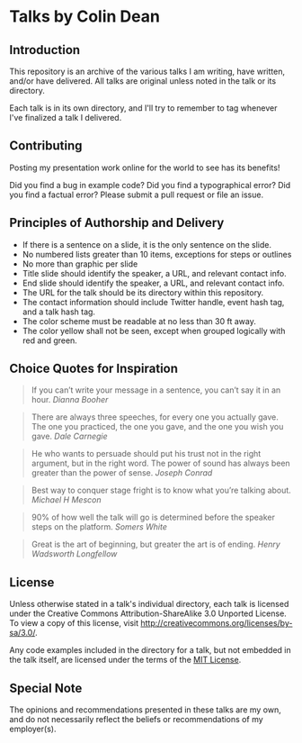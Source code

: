 Talks by Colin Dean
===================

Introduction
------------

This repository is an archive of the various talks I am writing, have written, 
and/or have delivered. All talks are original unless noted in the talk or its 
directory.

Each talk is in its own directory, and I'll try to remember to tag whenever I've
finalized a talk I delivered.

Contributing
------------

Posting my presentation work online for the world to see has its benefits!

Did you find a bug in example code? Did you find a typographical error? Did you
find a factual error? Please submit a pull request or file an issue.

Principles of Authorship and Delivery
-------------------------------------

* If there is a sentence on a slide, it is the only sentence on the slide.
* No numbered lists greater than 10 items, exceptions for steps or outlines
* No more than graphic per slide
* Title slide should identify the speaker, a URL, and relevant contact info.
* End slide should identify the speaker, a URL, and relevant contact info.
* The URL for the talk should be its directory within this repository.
* The contact information should include Twitter handle, event hash tag, and a talk hash tag.
* The color scheme must be readable at no less than 30 ft away.
* The color yellow shall not be seen, except when grouped logically with red and green. 

Choice Quotes for Inspiration
-----------------------------

> If you can’t write your message in a sentence, you can’t say it in an hour. 
*Dianna Booher*

> There are always three speeches, for every one you actually gave. The one you 
practiced, the one you gave, and the one you wish you gave. 
*Dale Carnegie*

> He who wants to persuade should put his trust not in the right argument, but 
in the right word. The power of sound has always been greater than 
the power of sense. *Joseph Conrad*

> Best way to conquer stage fright is to know what you’re talking about. 
*Michael H Mescon*

> 90% of how well the talk will go is determined before the speaker steps on the platform. 
*Somers White*

> Great is the art of beginning, but greater the art is of ending. 
*Henry Wadsworth Longfellow*

License
-------

Unless otherwise stated in a talk's individual directory, each talk is licensed
under the Creative Commons Attribution-ShareAlike 3.0 Unported License. To view 
a copy of this license, visit http://creativecommons.org/licenses/by-sa/3.0/.

Any code examples included in the directory for a talk, but not embedded in the
talk itself, are licensed under the terms of the 
[MIT License](http://opensource.org/licenses/MIT).

Special Note
------------

The opinions and recommendations presented in these talks are my own, and do not
necessarily reflect the beliefs or recommendations of my employer(s).
